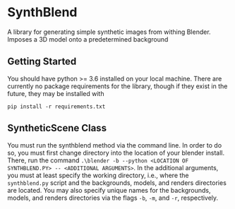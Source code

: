 # SynthBlend
A library for generating simple synthetic images from withing Blender. Imposes a 3D model onto a predetermined background

## Getting Started
You should have python >= 3.6 installed on your local machine. There are currently no package requirements for the library, though if they exist in the future, they may be installed with 
```
pip install -r requirements.txt
```

## SyntheticScene Class
You must run the synthblend method via the command line. In order to do so, you must first change directory into the location of your blender install. There, run the command ```.\blender -b --python <LOCATION OF SYNTHBLEND.PY> -- <ADDITIONAL ARGUMENTS>```. In the additional arguments, you must at least specify the working directory, i.e., where the ```synthblend.py``` script and the backgrounds, models, and renders directories are located. You may also specify unique names for the backgrounds, models, and renders directories via the flags ```-b```, ```-m```, and ```-r```, respectively. 
